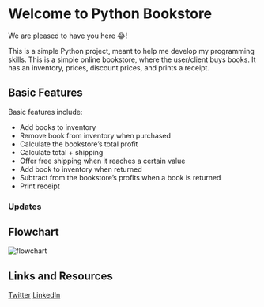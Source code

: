 # Welcome to Python Bookstore

We are pleased to have you here :joy:!

This is a simple Python project, meant to help me develop my programming skills. This is a simple online bookstore, where the user/client buys books. It has an inventory, prices, discount prices, and prints a receipt.

## Basic Features

Basic features include:

- Add books to inventory
- Remove book from inventory when purchased
- Calculate the bookstore’s total profit
- Calculate total + shipping
- Offer free shipping when it reaches a certain value
- Add book to inventory when returned
- Subtract from the bookstore’s profits when a book is returned
- Print receipt

### Updates


## Flowchart

![flowchart](C:\Users\ASUS\Downloads\python-bookstore-flowchart.png)


## Links and Resources
[Twitter](https://twitter.com/v_chipeja)
[LinkedIn](https://www.linkedin.com/in/ivana-chipeja/)

